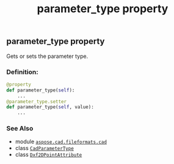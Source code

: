 ﻿---
title: parameter_type property
second_title: Aspose.CAD for Python via .NET API References
description: 
type: docs
weight: 40
url: /aspose.cad.fileformats.cad/dxf2dpointattribute/parameter_type/
is_root: false
---

## parameter_type property


Gets or sets the parameter type.
### Definition:
```python
@property
def parameter_type(self):
    ...
@parameter_type.setter
def parameter_type(self, value):
    ...
```

### See Also
* module [`aspose.cad.fileformats.cad`](../../)
* class [`CadParameterType`](/cad/python-net/aspose.cad.fileformats.cad.cadconsts/cadparametertype)
* class [`Dxf2DPointAttribute`](/cad/python-net/aspose.cad.fileformats.cad/dxf2dpointattribute)

